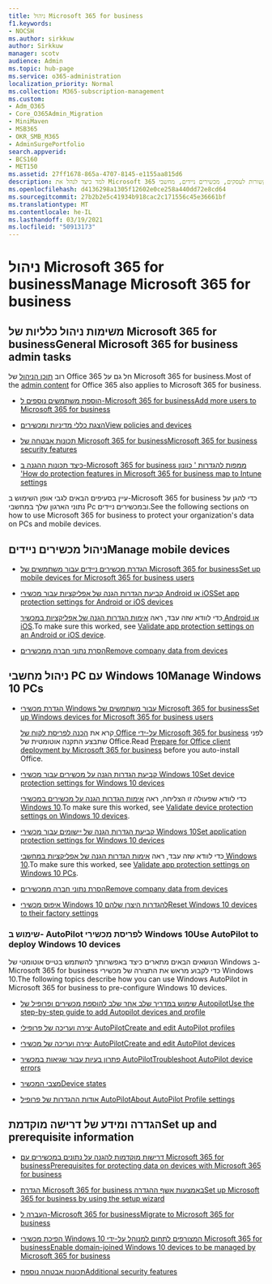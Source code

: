 ```yaml
---
title: ניהול Microsoft 365 for business
f1.keywords:
- NOCSH
ms.author: sirkkuw
author: Sirkkuw
manager: scotv
audience: Admin
ms.topic: hub-page
ms.service: o365-administration
localization_priority: Normal
ms.collection: M365-subscription-management
ms.custom:
- Adm_O365
- Core_O365Admin_Migration
- MiniMaven
- MSB365
- OKR_SMB_M365
- AdminSurgePortfolio
search.appverid:
- BCS160
- MET150
ms.assetid: 27ff1678-865a-4707-8145-e1155aa815d6
description: למד כיצד לנהל את Microsoft 365 עבור משימות ניהול קשורות לעסקים, מכשירים ניידים, מחשבי Windows 10 ומשימות רבות שכאלה.
ms.openlocfilehash: d4136298a1305f12602e0ce258a440dd72e8cd64
ms.sourcegitcommit: 27b2b2e5c41934b918cac2c171556c45e36661bf
ms.translationtype: MT
ms.contentlocale: he-IL
ms.lasthandoff: 03/19/2021
ms.locfileid: "50913173"
---
```

# <a name="manage-microsoft-365-for-business"></a><span data-ttu-id="0aabe-103">ניהול Microsoft 365 for business</span><span class="sxs-lookup"><span data-stu-id="0aabe-103">Manage Microsoft 365 for business</span></span>

## <a name="general-microsoft-365-for-business-admin-tasks"></a><span data-ttu-id="0aabe-104">משימות ניהול כלליות של Microsoft 365 for business</span><span class="sxs-lookup"><span data-stu-id="0aabe-104">General Microsoft 365 for business admin tasks</span></span>

<span data-ttu-id="0aabe-105">רוב [תוכן הניהול](/office365/admin/admin-home) של Office 365 חל גם על Microsoft 365 for business.</span><span class="sxs-lookup"><span data-stu-id="0aabe-105">Most of the [admin content](/office365/admin/admin-home) for Office 365 also applies to Microsoft 365 for business.</span></span>

- [<span data-ttu-id="0aabe-106">הוספת משתמשים נוספים ל-Microsoft 365 for business</span><span class="sxs-lookup"><span data-stu-id="0aabe-106">Add more users to Microsoft 365 for business</span></span>](../admin/add-users/add-users.md)
    
- [<span data-ttu-id="0aabe-107">הצגת כללי מדיניות ומכשירים</span><span class="sxs-lookup"><span data-stu-id="0aabe-107">View policies and devices</span></span>](view-policies-and-devices.md)
    
- [<span data-ttu-id="0aabe-108">תכונות אבטחה של Microsoft 365 for business</span><span class="sxs-lookup"><span data-stu-id="0aabe-108">Microsoft 365 for business security features</span></span>](security-features.md)
    
- [<span data-ttu-id="0aabe-109">כיצד תכונות ההגנה ב-Microsoft 365 for business ממפות להגדרות ' כוונון '</span><span class="sxs-lookup"><span data-stu-id="0aabe-109">How do protection features in Microsoft 365 for business map to Intune settings</span></span>](map-protection-features-to-intune-settings.md)
    
<span data-ttu-id="0aabe-110">עיין בסעיפים הבאים לגבי אופן השימוש ב-Microsoft 365 for business כדי להגן על נתוני הארגון שלך במחשבי Pc ובמכשירים ניידים.</span><span class="sxs-lookup"><span data-stu-id="0aabe-110">See the following sections on how to use Microsoft 365 for business to protect your organization's data on PCs and mobile devices.</span></span>
  
## <a name="manage-mobile-devices"></a><span data-ttu-id="0aabe-111">ניהול מכשירים ניידים</span><span class="sxs-lookup"><span data-stu-id="0aabe-111">Manage mobile devices</span></span>

- [<span data-ttu-id="0aabe-112">הגדרת מכשירים ניידים עבור משתמשים של Microsoft 365 for business</span><span class="sxs-lookup"><span data-stu-id="0aabe-112">Set up mobile devices for Microsoft 365 for business users</span></span>](set-up-mobile-devices.md)
    
- [<span data-ttu-id="0aabe-113">קביעת הגדרות הגנה של אפליקציות עבור מכשירי Android או iOS</span><span class="sxs-lookup"><span data-stu-id="0aabe-113">Set app protection settings for Android or iOS devices</span></span>](app-protection-settings-for-android-and-ios.md)
    
    <span data-ttu-id="0aabe-114">כדי לוודא שזה עבד, ראה [אימות הגדרות הגנה של אפליקציות במכשיר Android או iOS](validate-settings-on-android-or-ios.md).</span><span class="sxs-lookup"><span data-stu-id="0aabe-114">To make sure this worked, see [Validate app protection settings on an Android or iOS device](validate-settings-on-android-or-ios.md).</span></span> 
    
- [<span data-ttu-id="0aabe-115">הסרת נתוני חברה ממכשירים</span><span class="sxs-lookup"><span data-stu-id="0aabe-115">Remove company data from devices</span></span>](remove-company-data.md)
    
## <a name="manage-windows-10-pcs"></a><span data-ttu-id="0aabe-116">ניהול מחשבי PC עם Windows 10</span><span class="sxs-lookup"><span data-stu-id="0aabe-116">Manage Windows 10 PCs</span></span>

- [<span data-ttu-id="0aabe-117">הגדרת מכשירי Windows עבור משתמשים של Microsoft 365 for business</span><span class="sxs-lookup"><span data-stu-id="0aabe-117">Set up Windows devices for Microsoft 365 for business users</span></span>](set-up-windows-devices.md)

    <span data-ttu-id="0aabe-118">קרא את [הכנה לפריסת לקוח של Office על-ידי Microsoft 365 for business](prepare-for-office-client-deployment.md) לפני שתבצע התקנה אוטומטית של Office.</span><span class="sxs-lookup"><span data-stu-id="0aabe-118">Read [Prepare for Office client deployment by Microsoft 365 for business](prepare-for-office-client-deployment.md) before you auto-install Office.</span></span> 
    
- [<span data-ttu-id="0aabe-119">קביעת הגדרות הגנה על מכשירים עבור מכשירי Windows 10</span><span class="sxs-lookup"><span data-stu-id="0aabe-119">Set device protection settings for Windows 10 devices</span></span>](protection-settings-for-windows-10-pcs.md)
    
    <span data-ttu-id="0aabe-120">כדי לוודא שפעולה זו הצליחה, ראה [אימות הגדרות הגנה על מכשירים במכשירי Windows 10](validate-settings-on-windows-10-pcs.md).</span><span class="sxs-lookup"><span data-stu-id="0aabe-120">To make sure this worked, see [Validate device protection settings on Windows 10 devices](validate-settings-on-windows-10-pcs.md).</span></span> 
    
- [<span data-ttu-id="0aabe-121">קביעת הגדרות הגנה של יישומים עבור מכשירי Windows 10</span><span class="sxs-lookup"><span data-stu-id="0aabe-121">Set application protection settings for Windows 10 devices</span></span>](protection-settings-for-windows-10-devices.md)
    
    <span data-ttu-id="0aabe-122">כדי לוודא שזה עבד, ראה [אימות הגדרות הגנה של אפליקציות במחשבי Windows 10](validate-protection-settings-on-windows-10-pcs.md).</span><span class="sxs-lookup"><span data-stu-id="0aabe-122">To make sure this worked, see [Validate app protection settings on Windows 10 PCs](validate-protection-settings-on-windows-10-pcs.md).</span></span> 
    
- [<span data-ttu-id="0aabe-123">הסרת נתוני חברה ממכשירים</span><span class="sxs-lookup"><span data-stu-id="0aabe-123">Remove company data from devices</span></span>](remove-company-data.md)
    
- [<span data-ttu-id="0aabe-124">איפוס מכשירי Windows 10 להגדרות היצרן שלהם</span><span class="sxs-lookup"><span data-stu-id="0aabe-124">Reset Windows 10 devices to their factory settings</span></span>](reset-devices-to-factory-settings.md)
    
### <a name="use-autopilot-to-deploy-windows-10-devices"></a><span data-ttu-id="0aabe-125">שימוש ב- AutoPilot לפריסת מכשירי Windows 10</span><span class="sxs-lookup"><span data-stu-id="0aabe-125">Use AutoPilot to deploy Windows 10 devices</span></span>

<span data-ttu-id="0aabe-126">הנושאים הבאים מתארים כיצד באפשרותך להשתמש בטייס אוטומטי של Windows ב-Microsoft 365 for business כדי לקבוע מראש את התצורה של מכשירי Windows 10.</span><span class="sxs-lookup"><span data-stu-id="0aabe-126">The following topics describe how you can use Windows AutoPilot in Microsoft 365 for business to pre-configure Windows 10 devices.</span></span>
  
- [<span data-ttu-id="0aabe-127">שימוש במדריך שלב אחר שלב להוספת מכשירים ופרופיל של Autopilot</span><span class="sxs-lookup"><span data-stu-id="0aabe-127">Use the step-by-step guide to add Autopilot devices and profile</span></span>](add-autopilot-devices-and-profile.md)
    
- [<span data-ttu-id="0aabe-128">יצירה ועריכה של פרופילי AutoPilot</span><span class="sxs-lookup"><span data-stu-id="0aabe-128">Create and edit AutoPilot profiles</span></span>](create-and-edit-autopilot-profiles.md)
    
- [<span data-ttu-id="0aabe-129">יצירה ועריכה של מכשירי AutoPilot</span><span class="sxs-lookup"><span data-stu-id="0aabe-129">Create and edit AutoPilot devices</span></span>](create-and-edit-autopilot-devices.md)
    
- [<span data-ttu-id="0aabe-130">פתרון בעיות עבור שגיאות במכשיר AutoPilot</span><span class="sxs-lookup"><span data-stu-id="0aabe-130">Troubleshoot AutoPilot device errors</span></span>](troubleshoot-autopilot-errors.md)
    
- [<span data-ttu-id="0aabe-131">מצבי המכשיר</span><span class="sxs-lookup"><span data-stu-id="0aabe-131">Device states</span></span>](device-states.md)
    
- [<span data-ttu-id="0aabe-132">אודות ההגדרות של פרופיל AutoPilot</span><span class="sxs-lookup"><span data-stu-id="0aabe-132">About AutoPilot Profile settings</span></span>](autopilot-profile-settings.md)
    
## <a name="set-up-and-prerequisite-information"></a><span data-ttu-id="0aabe-133">הגדרה ומידע של דרישה מוקדמת</span><span class="sxs-lookup"><span data-stu-id="0aabe-133">Set up and prerequisite information</span></span>

- [<span data-ttu-id="0aabe-134">דרישות מוקדמות להגנה על נתונים במכשירים עם Microsoft 365 for business</span><span class="sxs-lookup"><span data-stu-id="0aabe-134">Prerequisites for protecting data on devices with Microsoft 365 for business</span></span>](pre-requisites-for-data-protection.md)
    
- [<span data-ttu-id="0aabe-135">הגדרת Microsoft 365 for business באמצעות אשף ההגדרה</span><span class="sxs-lookup"><span data-stu-id="0aabe-135">Set up Microsoft 365 for business by using the setup wizard</span></span>](set-up.md)
    
- [<span data-ttu-id="0aabe-136">העברה ל-Microsoft 365 for business</span><span class="sxs-lookup"><span data-stu-id="0aabe-136">Migrate to Microsoft 365 for business</span></span>](migrate-to-microsoft-365-business.md)
    
- [<span data-ttu-id="0aabe-137">הפיכת מכשירי Windows 10 המצורפים לתחום למנוהל על-ידי Microsoft 365 for business</span><span class="sxs-lookup"><span data-stu-id="0aabe-137">Enable domain-joined Windows 10 devices to be managed by Microsoft 365 for business</span></span>](manage-windows-devices.md)
    
- [<span data-ttu-id="0aabe-138">תכונות אבטחה נוספת</span><span class="sxs-lookup"><span data-stu-id="0aabe-138">Additional security features</span></span>](security-features.md#additional-security-features)